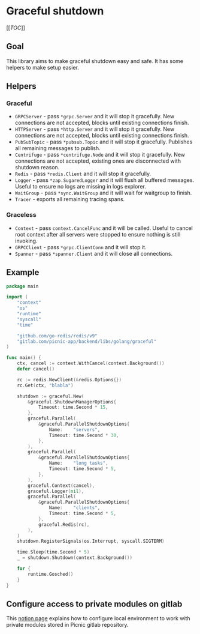 # Graceful shutdown

[[_TOC_]]

## Goal

This library aims to make graceful shutdown easy and safe. It has some helpers to make setup easier.

## Helpers

### Graceful

- `GRPCServer` - pass `*grpc.Server` and it will stop it gracefully. New connections are not accepted, blocks until existing connections finish.
- `HTTPServer` - pass `*http.Server` and it will stop it gracefully. New connections are not accepted, blocks until existing connections finish.
- `PubSubTopic` - pass `*pubsub.Topic` and it will stop it gracefully. Publishes all remaining messages to publish.
- `Centrifuge` - pass `*centrifuge.Node` and it will stop it gracefully. New connections are not accepted, existing ones are disconnected with shutdown reason.
- `Redis` - pass `*redis.Client` and it will stop it gracefully.
- `Logger` - pass `*zap.SugaredLogger` and it will flush all buffered messages. Useful to ensure no logs are missing in logs explorer.
- `WaitGroup` - pass `*sync.WaitGroup` and it will wait for waitgroup to finish.
- `Tracer` - exports all remaining tracing spans.

### Graceless

- `Context` - pass `context.CancelFunc` and it will be called. Useful to cancel root context after all servers were stopped to ensure nothing is still invoking.
- `GRPCClient` - pass `*grpc.ClientConn` and it will stop it.
- `Spanner` - pass `*spanner.Client` and it will close all connections.

## Example

```go
package main

import (
	"context"
	"os"
	"runtime"
	"syscall"
	"time"

	"github.com/go-redis/redis/v9"
	"gitlab.com/picnic-app/backend/libs/golang/graceful"
)

func main() {
	ctx, cancel := context.WithCancel(context.Background())
	defer cancel()

	rc := redis.NewClient(&redis.Options{})
	rc.Get(ctx, "blabla")

	shutdown := graceful.New(
		&graceful.ShutdownManagerOptions{
			Timeout: time.Second * 15,
		},
		graceful.Parallel(
			&graceful.ParallelShutdownOptions{
				Name:    "servers",
				Timeout: time.Second * 30,
			},
		),
		graceful.Parallel(
			&graceful.ParallelShutdownOptions{
				Name:    "long tasks",
				Timeout: time.Second * 5,
			},
		),
		graceful.Context(cancel),
		graceful.Logger(nil),
		graceful.Parallel(
			&graceful.ParallelShutdownOptions{
				Name:    "clients",
				Timeout: time.Second * 5,
			},
			graceful.Redis(rc),
		),
	)
	shutdown.RegisterSignals(os.Interrupt, syscall.SIGTERM)

	time.Sleep(time.Second * 5)
	_ = shutdown.Shutdown(context.Background())

	for {
		runtime.Gosched()
	}
}
```

## Configure access to private modules on gitlab

This [notion page](https://www.notion.so/picnic-app/GitLab-How-to-use-GoLang-modules-acc4e52e21d34333a2c7e6f7ad263f33#2f798ec833984f3b84fada37b9563a11) 
explains how to configure local environment to work with private modules stored in Picnic gitlab repository.
